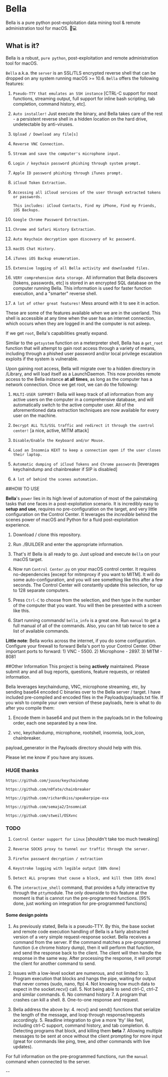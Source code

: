 # Bella

Bella is a pure python post-exploitation data mining tool & remote administration tool for macOS. 🍎💻 


## What is it?
Bella is a robust, `pure python`, post-exploitation and remote administration tool for macOS.

`Bella` a.k.a. the `server` is an SSL/TLS encrypted reverse shell that can be dropped on any system running macOS >= 10.6. `Bella` offers the following features:

1. `Pseudo-TTY that emulates an SSH instance` [CTRL-C support for most functions, streaming output, full support for inline bash scripting, tab completion, command history, etc].

2. `Auto installer!` Just execute the binary, and Bella takes care of the rest - a persistent reverse shell in a hidden location on the hard drive, undetectable by anti-viruses.

3. `Upload / Download any file[s]`

4. `Reverse VNC Connection.`

5. `Stream and save the computer's microphone input.`

6. `Login / keychain password phishing through system prompt.`

7. `Apple ID password phishing through iTunes prompt.`

8. `iCloud Token Extraction.`

9. `Accessing all iCloud services of the user through extracted tokens or passwords.`

	`This includes: iCloud Contacts, Find my iPhone, Find my Friends, iOS Backups.`

10. `Google Chrome Password Extraction.`

11. `Chrome and Safari History Extraction.`

12. `Auto Keychain decryption upon discovery of kc password.`

13. `macOS Chat History.`

14. `iTunes iOS Backup enumeration.`

15. `Extensive logging of all Bella activity and downloaded files.`

16. `VERY comprehensive data storage.` All information that Bella discovers [tokens, passwords, etc] is stored in an encrypted SQL database on the computer running Bella. This information is used for faster function execution, and a "smarter" reverse shell.

17. `A lot of other great features!` Mess around with it to see it in action.


These are some of the features available when we are in the userland. This shell is accessible at any time when the user has an internet connection, which occurs when they are logged in and the computer is not asleep.

If we get `root`, Bella's capabilities greatly expand.

Similar to the `getsystem` function on a meterpreter shell, Bella has a `get_root` function that will attempt to gain root access through a variety of means, including through a phished user password and/or local privilege escalation exploits if the system is vulnerable.

Upon gaining root access, Bella will migrate over to a hidden directory in /Library, and will load itself as a LaunchDaemon. This now provides remote access to the Bella instance **at all times**, as long as the computer has a network connection. Once we get root, we can do the following:


1. `MULTI-USER SUPPORT!` Bella will keep track of all information from any active users on the computer in a comprehensive database, and will automatically switch to the active computer user. All of the aforementioned data extraction techniques are now available for every user on the machine.

2. 	`Decrypt ALL TLS/SSL traffic and redirect it through the control center!` [a nice, active, MITM attack]

3. `Disable/Enable the Keyboard and/or Mouse.`

4. `Load an Insomnia KEXT to keep a connection open if the user closes their laptop.`

5. `Automatic dumping of iCloud Tokens and Chrome passwords` [leverages keychaindump and chainbreaker if SIP is disabled]

5. `A lot of behind the scenes automation.`


##HOW TO USE

**Bella**'s `power` lies in its high level of automation of most of the painstaking tasks that one faces in a post-exploitation scenario. It is incredibly easy to **setup and use**, requires no pre-configuration on the target, and very little configuration on the Control Center. It leverages the *incredible* behind the scenes power of macOS and Python for a fluid post-exploitation experience.

1. Download / clone this repository.

2. Run ./BUILDER and enter the appropriate information.

3. That's it! Bella is all ready to go. Just upload and execute `Bella` on your macOS target.

4. Now run `Control Center.py` on your macOS control center. It requires no-dependencies [except for mitmproxy if you want to MITM]. It will do some auto-configuration, and you will see something like this after a few seconds.
The Control Center will constantly update this selection, for up to 128 separate computers.

5. Press `Ctrl-C` to choose from the selection, and then type in the number of the computer that you want. You will then be presented with a screen like this.

6. Start running commands! `bella_info` is a great one. Run `manual` to get a full manual of all of the commands. Also, you can hit tab twice to see a list of available commands.

**Little note**: Bella works across the internet, if you do some configuration. Configure your firewall to forward Bella's port to your Control Center. Other important ports to forward:
	1) VNC - 5500. 2) Microphone - 2897. 3) MITM - 8081

##Other Information
This project is being **actively** maintained. Please submit any and all bug reports, questions, feature requests, or related information.

Bella leverages keychaindump, VNC, microphone streaming, etc, by sending base64 encoded C binaries over to the Bella server / target. I have included pre-compiled and encoded files in the Payloads/payloads.txt file. If you wish to compile your own version of these payloads, here is what to do after you compile them:

1. Encode them in base64 and put them in the payloads.txt in the following order, each one separated by a new line.

2. vnc, keychaindump, microphone, rootshell, insomnia, lock_icon, chainbreaker.

payload_generator in the Payloads directory should help with this.

Please let me know if you have any issues.

### HUGE thanks
`https://github.com/juuso/keychaindump`

`https://github.com/n0fate/chainbreaker`

`https://github.com/richardkiss/speakerpipe-osx`

`https://github.com/semaja2/InsomniaX`

`https://github.com/stweil/OSXvnc`


### TODO
1. `Control Center support for Linux` [shouldn't take too much tweaking]

1. `Reverse SOCKS proxy to tunnel our traffic through the server.`

2. `Firefox password decryption / extraction`

3. `Keystroke logging with legible output [80% done]`

4. `Detect ALL programs that cause a block, and kill them [85% done]`

5. 	The `interactive_shell` command, that provides a fully interactive tty through the `ptty`module. The only downside to this feature at the moment is that is cannot run the pre-programmed functions. [95% done, just working on integration for pre-programmed functions]

#### Some design points
1. 	As previously stated, Bella is a pseudo-TTY. By this, the base socket and remote code execution handling of Bella is a fairly abstracted version of a very simple request-response socket. Bella receives a command from the server. If the command matches a pre-programmed function (i.e chrome history dump), then it will perform that function, and send the response back to the client. The client will then handle the response in the same way. After processing the response, it will prompt the client for another command to send.

2. Issues with a low-level socket are numerous, and not limited to:
	3. Program execution that blocks and hangs the pipe, waiting for output that never comes (sudo, nano, ftp)
	4. Not knowing how much data to expect in the socket.recv() call.
	5. Not being able to send ctrl-C, ctrl-Z and similar commands.
	6. No command history
	7. A program that crashes can kill a shell.
	8. One-to-one response and request.
3. Bella address the above by:
	4. recv() and send() functions that serialize the length of the message, and loop through response/requests accordingly.
	5. Readline integration to give a more 'tty' like feel, including ctrl-C support, command history, and tab completion.
	6. Detecting programs that block, and killing them **beta**
	7. Allowing multiple messages to be sent at once without the client prompting for more input (great for commands like ping, tree, and other commands with live updates).

For full information on the pre-programmed functions, run the `manual` command when connected to the server.

--
